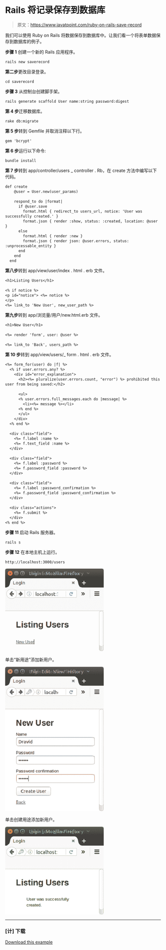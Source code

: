 # Rails 将记录保存到数据库

> 原文：<https://www.javatpoint.com/ruby-on-rails-save-record>

我们可以使用 Ruby on Rails 将数据保存到数据库中。让我们看一个将表单数据保存到数据库的例子。

**步骤 1** 创建一个新的 Rails 应用程序。

```
rails new saverecord

```

**第二步**更改目录登录。

```
cd saverecord

```

**步骤 3** 从控制台创建脚手架。

```
rails generate scaffold User name:string password:digest

```

**第 4 步**迁移数据库。

```
rake db:migrate

```

**第 5 步**转到 Gemfile 并取消注释以下行。

```
gem 'bcrypt'

```

**第 6 步**运行以下命令:

```
bundle install

```

**第 7 步**转到 app/controller/users _ controller . Rb，在 create 方法中编写以下代码。

```
def create 
    @user = User.new(user_params) 

    respond_to do |format| 
      if @user.save 
        format.html { redirect_to users_url, notice: 'User was successfully created.' } 
        format.json { render :show, status: :created, location: @user } 
      else 
        format.html { render :new } 
        format.json { render json: @user.errors, status: :unprocessable_entity } 
      end 
    end 
  end

```

**第八步**转到 app/view/user/index . html . erb 文件。

```
<h1>Listing Users</h1> 

<% if notice %> 
<p id="notice"> <%= notice %> 
</p>
<%= link_to 'New User', new_user_path %>

```

**第九步**转到 app/浏览量/用户/new.html.erb 文件。

```
<h1>New User</h1> 

<%= render 'form', user: @user %> 

<%= link_to 'Back', users_path %> 

```

**第 10 步**转到 app/view/users/_ form . html . erb 文件。

```
<%= form_for(user) do |f| %> 
  <% if user.errors.any? %> 
    <div id="error_explanation"> 
      <h2><%= pluralize(user.errors.count, "error") %> prohibited this user from being saved:</h2> 

      <ul> 
      <% user.errors.full_messages.each do |message| %> 
        <li><%= message %></li> 
      <% end %> 
      </ul> 
    </div> 
  <% end %> 

  <div class="field"> 
    <%= f.label :name %> 
    <%= f.text_field :name %> 
  </div> 

  <div class="field"> 
    <%= f.label :password %> 
    <%= f.password_field :password %> 
  </div> 

  <div class="field"> 
    <%= f.label :password_confirmation %> 
    <%= f.password_field :password_confirmation %> 
  </div> 

  <div class="actions"> 
    <%= f.submit %> 
  </div> 
<% end %> 

```

**步骤 11** 启动 Rails 服务器。

```
rails s

```

**步骤 12** 在本地主机上运行。

```
http://localhost:3000/users

```

![Rails Save data 1](img/0dd84980a82225151a8aaa0f8d1444f6.png)

单击“新用途”添加新用户。

![Rails Save data 2](img/b5119d46a8aa23973cd0377eff7c3573.png)

单击创建用途添加新用户。

![Rails Save data 3](img/97dcacb27f6a5616b5ff88010e43dba4.png)

* * *

### [计] 下载

[Download this example](https://static.javatpoint.com/rubyonrails/src/saverecord.zip)